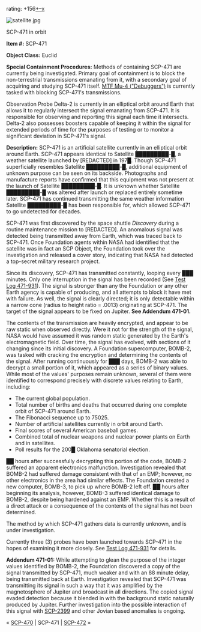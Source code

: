rating: +156[+](javascript:; "I like it")[–](javascript:; "I don't like it")[x](javascript:; "Cancel my vote")

![satellite.jpg](http://scp-wiki.wdfiles.com/local--files/scp-471/satellite.jpg)

SCP-471 in orbit

**Item #:** SCP-471

**Object Class:** Euclid

**Special Containment Procedures:** Methods of containing SCP-471 are currently being investigated. Primary goal of containment is to block the non-terrestrial transmissions emanating from it, with a secondary goal of acquiring and studying SCP-471 itself. [MTF Mu-4 ("Debuggers")](/task-forces#mu-4) is currently tasked with blocking SCP-471's transmissions.

Observation Probe Delta-2 is currently in an elliptical orbit around Earth that allows it to regularly intersect the signal emanating from SCP-471. It is responsible for observing and reporting this signal each time it intersects. Delta-2 also possesses boosters capable of keeping it within the signal for extended periods of time for the purposes of testing or to monitor a significant deviation in SCP-471's signal.

**Description:** SCP-471 is an artificial satellite currently in an elliptical orbit around Earth. SCP-471 appears identical to Satellite █████████-█, a weather satellite launched by \[REDACTED\] in 197█. Though SCP-471 superficially resembles Satellite █████████-█, additional equipment of unknown purpose can be seen on its backside. Photographs and manufacture reports have confirmed that this equipment was not present at the launch of Satellite █████████-█. It is unknown whether Satellite █████████-█ was altered after launch or replaced entirely sometime later. SCP-471 has continued transmitting the same weather information Satellite █████████-█ has been responsible for, which allowed SCP-471 to go undetected for decades.

SCP-471 was first discovered by the space shuttle _Discovery_ during a routine maintenance mission to \[REDACTED\]. An anomalous signal was detected being transmitted away from Earth, which was traced back to SCP-471. Once Foundation agents within NASA had identified that the satellite was in fact an SCP Object, the Foundation took over the investigation and released a cover story, indicating that NASA had detected a top-secret military research project.

Since its discovery, SCP-471 has transmitted constantly, looping every ███ minutes. Only one interruption in the signal has been recorded (See [Test Log 471-931](/test-log-471-931)). The signal is stronger than any the Foundation or any other Earth agency is capable of producing, and all attempts to block it have met with failure. As well, the signal is clearly directed; it is only detectable within a narrow cone (radius to height ratio = .0013) originating at SCP-471. The target of the signal appears to be fixed on Jupiter. **See Addendum 471-01.**

The contents of the transmission are heavily encrypted, and appear to be raw static when observed directly. Were it not for the strength of the signal, NASA would have assumed it was random static generated by the Earth's electromagnetic field. Over time, the signal has evolved, with sections of it changing since its initial discovery. A Foundation supercomputer, BOMB-2, was tasked with cracking the encryption and determining the contents of the signal. After running continuously for ███ days, BOMB-2 was able to decrypt a small portion of it, which appeared as a series of binary values. While most of the values' purposes remain unknown, several of them were identified to correspond precisely with discrete values relating to Earth, including:

*   The current global population.
*   Total number of births and deaths that occurred during one complete orbit of SCP-471 around Earth.
*   The Fibonacci sequence up to 75025.
*   Number of artificial satellites currently in orbit around Earth.
*   Final scores of several American baseball games.
*   Combined total of nuclear weapons and nuclear power plants on Earth and in satellites.
*   Poll results for the 200█ Oklahoma senatorial election.

██ hours after successfully decrypting this portion of the code, BOMB-2 suffered an apparent electronics malfunction. Investigation revealed that BOMB-2 had suffered damage consistent with that of an EMP; however, no other electronics in the area had similar effects. The Foundation created a new computer, BOMB-3, to pick up where BOMB-2 left off. ██ hours after beginning its analysis, however, BOMB-3 suffered identical damage to BOMB-2, despite being hardened against an EMP. Whether this is a result of a direct attack or a consequence of the contents of the signal has not been determined.

The method by which SCP-471 gathers data is currently unknown, and is under investigation.

Currently three (3) probes have been launched towards SCP-471 in the hopes of examining it more closely. See [Test Log 471-931](/test-log-471-931) for details.

**Addendum 471-01:** While attempting to glean the purpose of the integer values identified by BOMB-2, the Foundation discovered a copy of the signal transmitted by SCP-471, much weaker and with an 88 minute delay, being transmitted back at Earth. Investigation revealed that SCP-471 was transmitting its signal in such a way that it was amplified by the magnetosphere of Jupiter and broadcast in all directions. The copied signal evaded detection because it blended in with the background static naturally produced by Jupiter. Further investigation into the possible interaction of this signal with [SCP-2399](/scp-2399) and other Jovian based anomalies is ongoing.

« [SCP-470](/scp-470) | SCP-471 | [SCP-472](/scp-472) »